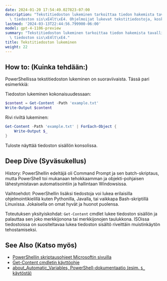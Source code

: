 ```yaml
---
date: 2024-01-20 17:54:49.027823-07:00
description: "Tekstitiedoston lukeminen tarkoittaa tiedon hakemista tavallisen tekstimuotoisen\
  \ tiedoston sis\xE4lt\xE4. Ohjelmoijat lukevat tekstitiedostoja, koska monet\u2026"
lastmod: '2024-03-13T22:44:56.799900-06:00'
model: gpt-4-1106-preview
summary: "Tekstitiedoston lukeminen tarkoittaa tiedon hakemista tavallisen tekstimuotoisen\
  \ tiedoston sis\xE4lt\xE4."
title: Tekstitiedoston lukeminen
weight: 22
---
```


## How to: (Kuinka tehdään:)
PowerShellissa tekstitiedoston lukeminen on suoraviivaista. Tässä pari esimerkkiä:

Tiedoston lukeminen kokonaisuudessaan:
```PowerShell
$content = Get-Content -Path 'example.txt'
Write-Output $content
```

Rivi riviltä lukeminen:
```PowerShell
Get-Content -Path 'example.txt' | ForEach-Object {
    Write-Output $_
}
```

Tuloste näyttää tiedoston sisällön konsolissa.

## Deep Dive (Syväsukellus)
History: PowerShellin edeltäjä oli Command Prompt ja sen batch-skriptaus, mutta PowerShell toi mukanaan tehokkaamman ja objekti-pohjaisen lähestymistavan automatisointiin ja hallintaan Windowsissa.

Vaihtoehdot: PowerShellin lisäksi tiedostoja voi lukea erilaisilla ohjelmointikielillä kuten Pythonilla, Javalla, tai vaikkapa Bash-skriptillä Linuxissa. Jokaisella on omat hyvät ja huonot puolensa.

Toteutuksen yksityiskohdat: `Get-Content` cmdlet lukee tiedoston sisällön ja palauttaa sen joko merkkijonona tai merkkijonojen taulukkona. ISOissa tiedostoissa on suositeltavaa lukea tiedoston sisältö riveittäin muistinkäytön tehostamiseksi.

## See Also (Katso myös)
- [PowerShellin skriptausohjeet Microsoftin sivuilla](https://docs.microsoft.com/en-us/powershell/scripting/overview)
- [Get-Content cmdletin käyttöohje](https://docs.microsoft.com/en-us/powershell/module/microsoft.powershell.management/get-content)
- [about_Automatic_Variables, PowerShell-dokumentaatio (esim. `$_` käytöstä)](https://docs.microsoft.com/en-us/powershell/module/microsoft.powershell.core/about/about_automatic_variables)
